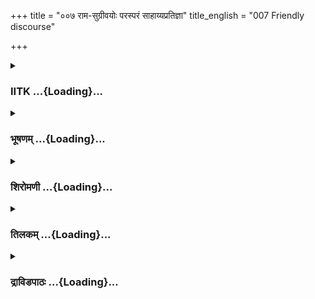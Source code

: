 +++
title = "००७ राम-सुग्रीवयोः परस्परं साहाय्यप्रतिज्ञा"
title_english = "007 Friendly discourse"

+++
<div caption="श्रीराम-हरिसीताराममूर्ति-घनपाठिभ्यां वचनम्" class="audioEmbed" src="https://archive.org/download/Ramayana-recitation-Sriram-harisItArAmamUrti-Ghanapaati-v2/Kanda_4/Kanda_4_KSK-007-Rama_Sugreevayoho_Sahayya_Prathigna_0.mp3"></div>

<div class="js_include collapsed" newlevelforh1="3" title="IITK" unfilled url="/purANam/rAmAyaNam/audIchya-pAThaH/iitk/4_kiShkindhAkANDam/01-sugrIva-sakhyam/007_rAma-sugrIvayoH_parasparaM_sAhAyyapratijnA.md">
<details><summary><h3>IITK ...{Loading}...</h3></summary>

Sugriva promises to kill Ravana and bring Sita back -- he consoles Rama
-- Rama promises to kill Vali.



#### श्लोकः
##### मूलम्
एवमुक्तस्तु सुग्रीवो रामेणार्तेन वानरः।  
अब्रवीत्प्राञ्जलिर्वाक्यं सबाष्पं बाष्पगद्गदः॥4.7.1॥

##### शब्दार्थः
आर्तेन  by the distressed, रामेण by Rama, एवम् that way, उक्तः spoke, वानरः monkey, सुग्रीवः Sugriva, प्राञ्जलिः with folded palms, बाष्पगद्गदः voice choked, सबाष्पम् with sears, वाक्यम्  words, अब्रवीत् said

##### आङ्ग्लानुवादः
On hearing the words of Rama in deep distress, the monkey replied to him with folded hands, his throat choked with tearsः



#### श्लोकः
##### मूलम्
न जाने निलयं तस्य सर्वथा पापरक्षसः।  
सामर्थ्यं विक्रमं वापि दौष्कुलेयस्य वा कुलम्4.7.2॥

##### शब्दार्थः
दौष्कुलेयस्य born in despicable clan, तस्य his, पापरक्षसः of the sinful demon, निलयम् residence, सामर्थ्यम् capacity, विक्रमं वापि or his valour, कुलं वा or even the clan, सर्वथा all that, न जाने not known to me

##### आङ्ग्लानुवादः
'I do not have any knowledge of this sinful demon's dwelling , his capability, his valour or his clan or his despicable lineage.



#### श्लोकः
##### मूलम्
सत्यं ते प्रतिजानामि त्यज शोकमरिन्दम।  
करिष्यामि तथा यत्नं यथा प्राप्स्यसि मैथिलीम्4.7.3॥

##### शब्दार्थः
अरिन्दम O subduer of enemies, सत्यम् truth, प्रतिजानामि I promise you, शोकम् sorrow, त्यज give up, मैथिलीम् Maithili, यथा as, प्राप्स्यसि will obtain, तथा that way, यत्नम् effort, करिष्यामि I will make

##### आङ्ग्लानुवादः
'O subduer of enemies, give up sorrow. I promise I will make necessary effort so that you will obtain the princess from Mithila.



#### श्लोकः
##### मूलम्
रावणं सगणं हत्वा परितोष्यात्मपौरुषम्।  
तथाऽस्मि कर्ता न चिराद्यथा प्रीतो भविष्यसि4.7.4॥

##### शब्दार्थः
सगणम् including clan, रावणम् Ravana, हत्वा after killing, आत्मपौरुषम् my prowess, परितोष्य satisfy, यथा as, प्रीतः pleased, भविष्यसि you will be, तथा that way, न चिरात् very soon, कर्तास्मि I will do

##### आङ्ग्लानुवादः
'With all my capability I will kill Ravana and his clan. Thus I will be able to satisfy you soon with my efforts.



#### श्लोकः
##### मूलम्
अलं वैक्लब्यमालम्ब्य धैर्यमात्मगतं स्मर।  
त्वद्विधानां न सदृशमीदृशं बुद्धिलाघवम्॥4.7.5॥

##### शब्दार्थः
वैक्लब्यम् despair, आलम्ब्य resorting to, अलम् it is enough, आत्मगतम् your natural disposition, धैर्यम् patience, स्मर pick up, त्वद्विधानाम् for men like you, ईदृशम् such, बुद्धिलाघवम् frivolous thought, न सदृशम् is not worthy

##### आङ्ग्लानुवादः
'Give up despair. It is enough. Be patient. Maintain your natural disposition.It is unworthy of men like you to entertain such frivolus thoughts?



#### श्लोकः
##### मूलम्
मयाऽपि व्यसनं प्राप्तं भार्याविरहजं महत्।  
नाहमेवं हि शोचामि न च धैर्यं परित्यजे4.7.6॥

##### शब्दार्थः
मयापि I am also, भार्याविरहजम् due to separation from my wife, महत् great, व्यसनम् sorrow, प्राप्तम् shared, अहम् I am, एवम् in that way, न not शोचामि I am not brooding, धैर्यं च patience also, न परित्यजे  not given up

##### आङ्ग्लानुवादः
'Separated from my wife, I, too, am afflicted with deep grief. But I do not brood, I do  
not lose patience.



#### श्लोकः
##### मूलम्
नाहं तामनुशोचामि प्राकृतो वानरोऽपि सन्।  
महात्मा च विनीतश्च किं पुनर्धृतिमान्भवान्4.7.7॥

##### शब्दार्थः
अहम् I am, प्राकृतः ordinary, वानरोऽपि सन् although a monkey, ताम् her (wife), न अनुशोचामि I do not brood, महात्मा च you are highsouled, विनीतश्च  humble, धृतिमान् endowed with patience, भवान् you, किं पुनः why (grieve) again.

##### आङ्ग्लानुवादः
'I am an ordinary monkey born. Even then, I do not brood over my wife. You are highsouled, humble and patient. Why do you grieve?



#### श्लोकः
##### मूलम्
बाष्पमापतितं धैर्यान्निग्रहीतुं त्वमर्हसि।  
मर्यादां सत्त्वयुक्तानां धृतिं नोत्स्रष्टुमर्हसि4.7.8॥

##### शब्दार्थः
त्वम् you, आपतितम् streaming down, बाष्पम् tears, धैर्यात् with patience, निग्रहीतुम् to  restrain,  अर्हसि you ought to, सत्त्वयुक्तानाम् men endowed with equilibrium, मर्यादाम् mark, धृतिम् steadfastness, उत्स्रष्टुम् to deviate from, नार्हसि ought  not

##### आङ्ग्लानुवादः
'Restrain the flow of your tears. Be  patient. Men (like you) endowed with  equilibrium and dignity and patience ought not to leave their composure.



#### श्लोकः
##### मूलम्
व्यसने वाऽर्थकृच्छ्रे वा भये वा जीवितान्तके।  
विमृशन्वै स्वया बुद्ध्या धृतिमान्नावसीदति4.7.9॥

##### शब्दार्थः
व्यसने वा in grief or, अर्थकृच्छ्रे वा or even over loss of wealth, जीवितान्तके at the hour of death, भये वा or in fear?, धृतिमान् one who is patient, स्वया बुद्ध्या by his own wisdom, विमृशन्  leaving, नावसीदति will not despair

##### आङ्ग्लानुवादः
'In times of grief or loss of wealth or at the hour of death, one who is patient does not abandon his wisdom, he does not despair.



#### श्लोकः
##### मूलम्
बालिशस्तु नरो नित्यं वैक्लब्यं योऽनुवर्तते।  
स मज्जत्यवशश्शोके भाराक्रान्तेव नौर्जले4.7.10॥

##### शब्दार्थः
यः नरः which man, बालिशः foolish, नित्यम् always, वैक्लब्यम् despair, अनुवर्तते gives in for, सः he, अवशं he loses selfcontrol, भाराक्रान्ता burdened, नौः boat, जले इव as in the water, शोके in grief, मज्जति gets sunk

##### आङ्ग्लानुवादः




#### श्लोकः
##### मूलम्
एषोऽञ्जलिर्मया बद्धः प्रणयात्त्वां प्रसादये।  
पौरुषं श्रय शोकस्य नान्तरं दातुमर्हसि4.7.11॥

##### शब्दार्थः
मया by me, एषः this, अञ्जलिः folded palms, बद्धः is held, प्रणयात् out of friendship, त्वाम् you, प्रसादये be pleased, पौरुषम् manliness, श्रय you may take resort to, शोकस्य sorrow's, अन्तरम् a chance, दातुम् to give in, नार्हसि you ought not.

##### आङ्ग्लानुवादः
'I implore you with folded palms on account of our friendship to show manliness. You should not give in to grief.



#### श्लोकः
##### मूलम्
ये शोकमनुवर्तन्ते न तेषां विद्यते सुखम्।  
तेजश्च क्षीयते तेषां न त्वं शोचितुमर्हसि4.7.12॥

##### शब्दार्थः
ये those, शोकम् grief, अनुवर्तन्ते whoever give way, तेषाम् for them, सुखम् pleasure, न विद्यते is not there, तेषाम् for them, तेजश्च brilliance, क्षीयते is reduced, त्वम् you, शोचितुम् to grieve, नार्हसि ought not

##### आङ्ग्लानुवादः
'There is no happiness for those who give way to sorrow. Their brilliance is dimmed. Therefore, you ought not grieve.



#### श्लोकः
##### मूलम्
शोकेनाभिप्रपन्नस्य जीविते चापि संशयः।  
स शोकं त्यज राजेन्द्र धैर्यमाश्रय केवलम्4.7.13॥

##### शब्दार्थः
शोकेन by grief, अभिप्रपन्नस्य who is overpowered, जीविते चापि even in life, संशयः doubt, राजेन्द्र O king, सः he, शोकम् sorrow, त्यज give up, केवलम् only, धैर्यम् patience, आश्रय seek shelter

##### आङ्ग्लानुवादः
'Even the chances of survival are doubtful for a man who is overpowered by sorrow. Give up sorrow and have patience, O king



#### श्लोकः
##### मूलम्
हितं वयस्यभावेन ब्रूमि नोपदिशामि ते।  
वयस्यतां पूजयन्मे न त्वं शोचितुमर्हसि4.7.14॥

##### शब्दार्थः
वयस्यतां friendly concern, पूजयन्मे offering you, हितम् ब्रूमि I am speaking, ते to you, नोपदिशामि I do not advise, मे my, वयस्यताम् friendship, पूजयन् honouring, त्वम् you, शोचितुम् to grieve, न अर्हसि you ought not to

##### आङ्ग्लानुवादः
'Out of friendly concern I offer my opinion in your interest. I am not competent to advise you. Respecting my friendship, you should never yield to grief.'



#### श्लोकः
##### मूलम्
मधुरं सान्त्वित स्तेन सुग्रीवेण स राघवः।  
मुखमश्रुपरिक्लिन्नं वस्त्रान्तेन प्रमार्जयत्4.7.15॥

##### शब्दार्थः
तेन सुग्रीवेण by  Sugriva, मधुरम् sweet, सान्त्वितः comforted, सः राघवः that Rama, अश्रुपरिक्लिन्नम् wet with tears, मुखम् face, वस्त्रान्तेन with the hem of his upper cloth, प्रमार्जयत् wiped

##### आङ्ग्लानुवादः
Consoled by the sweet words of Sugriva, Rama wiped his face filled with tears by the hem of his upper cloth.



#### श्लोकः
##### मूलम्
प्रकृतिस्थस्तु काकुत्स्थस्सुग्रीववचनात्प्रभुः।  
सम्परिष्वज्य सुग्रीवमिदं वचनमब्रवीत्4.7.16॥

##### शब्दार्थः
प्रभुः Lord , काकुत्स्थः Kakutstha, सुग्रीववचनात् by the words of Sugriva, प्रकृतिस्थः he became  
composed, सुग्रीवम् Sugriva, सम्परिष्वज्य after embracing, इदं वचनम् these words, अब्रवीत् he spoke

##### आङ्ग्लानुवादः
When lord Rama, the scion of the Kakutstha race was comforted by these words of Sugriva, he came to his senses, and clasping him saidः



#### श्लोकः
##### मूलम्
कर्तव्यं यद्वयस्येन स्निग्धेन च हितेन च।  
अनुरूपं च युक्तं च कृतं सुग्रीव तत्त्वया4.7.17॥

##### शब्दार्थः
सुग्रीव O Sugriva, स्निग्धेन by a loving, हितेन च and by a wellwisher, वयस्येन by a friend, यत् whatever, कर्तव्यं duty, अनुरूपं suitable, युक्तम् proper, तत् that, त्वया by you, कृतम् done

##### आङ्ग्लानुवादः
'O Sugriva you have done what a friend should have done in a befitting manner with your sweet words and good wishes.



#### श्लोकः
##### मूलम्
एष च प्रकृतिस्थोऽहमनुनीतस्त्वया सखे।  
दुर्लभो हीदृशो बन्धुरस्मिन्काले विशेषतः4.7.18॥

##### शब्दार्थः
सखे O friend, त्वया by you, अनुनीतः counselled by you, एषः अहम् that way I am, प्रकृतिस्थः come back to the senses, ईदृशः such, बन्धुः friend, दुर्लभः हि is difficult to find, अस्मिन् काले this time, विशेषतः specially

##### आङ्ग्लानुवादः
'O friend you have guided me back to my senses thus. It is difficult to find a friend like you specially at this time.



#### श्लोकः
##### मूलम्
किं तु यत्नस्त्वया कार्यो मैथिल्याः परिमार्गणे।  
राक्षसस्य च रौद्रस्य रावणस्य दुरात्मनः4.7.19॥

##### शब्दार्थः
किं तु but, त्वया by you, मैथिल्याः Maithili's, दुरात्मनः of the evilminded, राक्षसस्य demon's, रौद्रस्य of the fierce, रावणस्य Ravana's, परिमार्गणे in tracing, यत्नः effort, कार्यः do

##### आङ्ग्लानुवादः
'Indeed, you must make effort to trace the princess from Mithila and the evilminded,  
fierce  demon Ravana.



#### श्लोकः
##### मूलम्
मया च यदनुष्ठेयं विस्रब्धेन तदुच्यताम्।  
वर्षास्विव च सुक्षेत्रे सर्वं सम्पद्यते तव4.7.20॥

##### शब्दार्थः
मया by me, यत् that, अनुष्ठेयम् to be done, तत् that, विस्रब्धेन without any hesitation, उच्यताम् it may be, तव your, सर्वम् everything, वर्षासु in the rainy season, सुक्षेत्रे इव in a fertile land, सम्पद्यते it will produce good results.

##### आङ्ग्लानुवादः
'Now tell me about my duty without any hesitation. I assure you that your desire will be fulfilled, just as seeds sown in a fertile land with timely rains bear fruit.



#### श्लोकः
##### मूलम्
मया च यदिदं वाक्यमभिमानात्समीरितम्।  
तत्त्वया हरिशार्दूल तत्त्वमित्युपधार्यताम्4.7.21॥

##### शब्दार्थः
हरिशार्दूल O tiger among monkeys, मया by me too, अभिमानात् out of injured honour, यत् those words, इदम् these, वाक्यम् words, समीरितुम् have been uttered, तत् that, त्वया by you, तत्त्वम् इति appropriately, उपधार्यताम् it may be treated so

##### आङ्ग्लानुवादः
'O tiger amongst monkeys accept my words uttered out of injured honour in their true sense.



#### श्लोकः
##### मूलम्
अनृतं नोक्तपूर्वं मे न च वक्ष्ये कदाचन।  
एतत्ते प्रतिजानामि सत्येनैव च ते शपाम्यहमं॥4.7.22॥

##### शब्दार्थः
मे by me, अनृतम् lies, न उक्तपूर्वम् never said earlier, कदाचन at any time, न वक्ष्ये च I will not tell also, एतत् this, ते to you, प्रतिजानामि I promise, अहम् I am, सत्येनैव by truth alone, च and, ते शपामि I swear

##### आङ्ग्लानुवादः
'I have never uttered a false word earlier nor will I do it in future. This is my promise. I swear by truth alone.'



#### श्लोकः
##### मूलम्
ततः प्रहृष्टस्सुग्रीवो वानरैस्सचिवैस्सह।  
राघवस्य वचश्श्रुत्वा प्रतिज्ञातं विशेषतः4.7.23॥

##### शब्दार्थः
ततः then, सचिवैः with his counsellers, वानरैः सह with monkeys, सुग्रीवः Sugriva, राघवस्य Raghava's, वचः words, श्रुत्वा hearing, विशेषतः specially, प्रतिज्ञातम् his own promise, प्रहृष्टः felt glad

##### आङ्ग्लानुवादः
Sugriva and his counsellors felt glad on hearing Rama's words, particularly  the assurance given by him.



#### श्लोकः
##### मूलम्
एवमेकान्तसम्पृक्तौ ततस्तौ नरवानरौ।  
उभावन्योन्यसदृशं सुखं दुःखमभाषताम्4.7.24॥

##### शब्दार्थः
ततः then, एवम् that way, एकान्तसम्पृक्तौ meeting in private, तौ both, नरवानरौ a man and a monkey (Rama and Sugriva), उभौ both, अन्योन्यसदृशम् in a mutually befitting manner, सुखदुःखम् joy and sorrow, अभाषताम् spoke to each other

##### आङ्ग्लानुवादः
Man and monkey then met privately and shared the weal and woe of one another.



#### श्लोकः
##### मूलम्
महानुभावस्य वचो निशम्य  
हरिर्नृपाणामृषभस्य तस्य।  
कृतं स मेने हरिवीरमुख्य  
स्तदा स्वकार्यं हृदयेन विद्वान्4.7.25॥

##### शब्दार्थः
विद्वान् wise man, सः he, हरिवीरमुख्यः chief of monkeys, हरिः monkey, महानुभावस्य of the magnanimous, तस्य his, नृपाणाम् of kings, रुषभस्य of the bull among men, वचः words, निशम्य after listening, तदा then, कार्यम् task, कृतम् achieved, हृदयेन at heart, मेने he thought

##### आङ्ग्लानुवादः
Wise Sugriva, chief of monkeys, heard the words of the magnanimous Rama, a bull  
among men. He felt glad at heart thinking that his task has been achieved.  

#### समाप्तिः
 श्रीमद्रामायणे वाल्मीकीय आदिकाव्ये किष्किन्धाकाण्डे सप्तमस्सर्गः॥  
Thus ends the seventh sarga of Kishkindakanda of the Holy Ramayana, the first epic composed by the sage Valmiki.

</details>
</div>
<div class="js_include collapsed" newlevelforh1="3" title="भूषणम्" unfilled url="/purANam/rAmAyaNam/audIchya-pAThaH/TIkA/bhUShaNa_iitk/4_kiShkindhAkANDam/01-sugrIva-sakhyam/007_rAma-sugrIvayoH_parasparaM_sAhAyyapratijnA.md">
<details><summary><h3>भूषणम् ...{Loading}...</h3></summary>



एवमुक्तस्तु सुग्रीवो रामेणार्तेन वानरः ।  

अब्रवीत् प्राञ्चलिर्वाक्यं सबाष्पं बाष्पगद्गदः  ॥  ४।७।१  ॥   

एवमाभरणदर्शनव्याजेन चेतनस्य यादृच्छिकप्रासङ्गिकसुकृतदर्शनेन तल्लाभत्वरा
भगवत उच्यते सप्तमे एवमुक्त इत्यादि । बाष्पगद्गदः रामबाष्पदर्शनेन स्वयमपि
बाष्पगद्गदः । "एकं दुःखं सुखं च नौ" इत्यस्य प्रथमोदाहरणमिदम्  ॥  ४।७।१
 ॥   

  

न जाने निलयं तस्य सर्वथा पापरक्षसः ।  

सामर्थ्यं विक्रमं वापि दौष्कुलेयस्य वा कुलम्  ॥  ४।७।२  ॥   

सत्यं ते प्रतिजानामि त्यज शोकमरिन्दम ।  

करिष्यामि तथा यत्नं यथा प्राप्यसि मैथिलीम्  ॥  ४।७।३  ॥   

दौष्कुलेयस्य दुष्कुले भवो दौष्कुलेयः । "दुष्कुलाङ्ढक" इति ढक् । तस्य
पापरक्षसः परदारापहरणरूपपापकृतो राक्षसस्य निलयं वासस्थानं सामर्थ्यं
शक्तिं विक्रमं वा सर्वथा न जाने किञ्चिदपि न जानामीत्यर्थः । नन्विदं
वक्ष्यमाणेन विरुद्ध्यते । वक्ष्यति वानरप्रेषणावसरे "द्वीपस्तस्यापरे पारे
शतयोजनमायतः । अगम्यो मानुषैर्देवैस्तं मार्गध्वं समन्ततः  ॥  स हि देशस्तु
वध्यस्य रावणस्य दुरात्मनः । राक्षसाधिपतेर्वासः सहस्राक्षसमद्युतेः  ॥ "
इति। तत्र हि रावणस्य निलयसामर्थ्यपराक्रमाः सुग्रीवेण स्पष्टमवगता इति
गम्यते। सत्यम्, तथापि स्वकार्ये प्रथमं प्रवर्तयितुमेवमुक्तवान् सुग्रीवः।
अत एव "ब्रूहि सुग्रीव कं देशं ह्रियन्ती लक्षिता त्वया" इत्यस्यापि
प्रतिवचनं नोक्तवान्। कथं गमनदेशमपि न जानीयात्? य एवमाह "ह्रियमाणा मया
दृष्टा" इति। न चैवमादावेव मित्रद्रोहः कृतः स्यादिति वाच्यम्, दूरदर्शिना
सुग्रीवेणैवं मनसि कृतम् यदि मया "रावणवृत्तान्तो मया ज्ञातः" इत्युक्तः
स्यात् तदाऽतिव्यसनी रामोऽयं सीतान्वेषणे प्रथमं मां प्रवर्तयेत्,
तच्चायुक्तम्, वानराणां वालिवशंवदत्वेनास्मदधीनत्वाभावात्। कथञ्चित्
केषाञ्चिद्वशीकरणेऽपि रावणेन कृतसख्यो वाली चास्मन्मनोरथानुरूपां
प्रवृत्तिं कथं सहेत। तथा चोभयकार्यभङ्गः इत्यज्ञानमभिनीतवान् सुमतिः
सुग्रीवः। न चैवं सति वानरप्रेषणकालिकसुग्रीववचनेन कथमिव रामो नाशङ्कतेति
वाच्यम्, तारोक्तलक्ष्मणवचनश्रवणेन रामस्य न शङ्कावकाशः। पूर्वमयं न जानाति
पश्चात्तारावचनैर्ज्ञातवानिति रामस्यापि प्रतिपत्तिर्भवेत्। एवं ह्याह
लक्ष्मणं प्रति तारा "शतकोटिसहस्त्राणि लङ्कायां किल राक्षसाः। अयुतानि च
षट्त्रिंशत्सहस्त्राणि शतानि च  ॥  अहत्वा तांश्च दुर्धर्षान् राक्षसान्
कामरूपिणः । न शक्यो रावणो हन्तुं येन सा मैथिली हृता  ॥ " इत्यादि। किञ्चि
कथं वा लोकालोकपर्यन्तं पर्यटतस्तदपरिज्ञानम्? अत एव हि रामबलपरीक्षासमये
दुन्दुभ्यादिधर्षणकथनप्रसङ्गे वक्तव्यमपि रावणजयवृत्तान्तं नोक्तवान्।
नन्वेवमिदानीं परमार्थतो न विजानाति सुग्रीवः पश्चात्तारया ज्ञातवानिति
किन्न विकल्प्यत इति चेन्न तारादर्शनात् प्रभृति कामपरवशेन सुग्रीवेण तारया
सह रामकार्यपर्यालोचनाऽप्रसक्तेः। यदि च सुग्रीवः सर्वथा न जानीयात् तदा
सीताक्रोशादिना स्फुटमवगतां दिशं वदेदेव। यच्च कैश्चिदुक्तम् निलयं न
जानामीत्यस्य इदानीं तदवस्थानदेशं न जानामीत्यर्थ इति। तन्न सर्वात्मना
रावणवृत्तान्तमपरिज्ञाय कियदपि तत्स्वरूपज्ञानं भवत्विति तात्पर्येण "क्व
वा वसति तद्रक्षः" इति पृष्टवन्तं प्रतिज्ञातांशमात्रमप्यनुक्त्वा इदानीं
तदवस्थानभूमिं न जानामीत्युत्तरस्य छलत्वापत्तेः। तद्वासमात्रज्ञाने
तद्भञ्जने स स्वयमेवेहागमिष्यतीति हि रामाभिप्रायः। किञ्च इदानीं
निलयापरिज्ञानेऽपि सामर्थ्यपराक्रमौ वा वक्तव्यौ स्याताम्। इतरदिशः प्रति
वानराणां प्रेषणम्, तान् प्रति "रावणः सह वैदेह्या मार्गितव्यस्ततस्ततः।"
इति वचनं च बहुकालविलम्बेन यत्र कुत्रापि सीतां स्थापयेत्तिष्ठेद्वेति
सङ्गच्छते। एतेनेदमपि निरस्तम्। सर्वथा सर्वप्रकारेणापि तन्निलयं न
जानामीति विशिष्टाभावोऽर्थः। तथा चाग्रे केनचित्प्रकारेण
तन्निलयज्ञानाविरोध इति। वानरान् प्रति यावन्मात्रमुच्यते तावदादावपि
वक्तव्यत्वात्। यदपि केनचिदुन्नीतम् संवत्सरपर्यन्तं सीतादुःखकरणाभावे
रावणकृतशिवपूजाफलं न भवेदिति दैवप्रतिबन्धवशात्तदानीं
सुग्रीवस्याज्ञानमिति। तत्तुच्छम् दृष्टे सम्भवत्यदृष्टकल्पनाया
अन्याय्यत्वात्। सम्यक्च परदारधर्षणं शिवपूजाफलमिति। तस्माद्यथोक्त एवार्थो
ग्राह्यः  ॥  ४।७।२,३  ॥   

  

रावणं सगणं हत्वा परितोष्यात्मपौरुषम् ।  

तथा ऽस्मि कर्ता नचिराद्यथा प्रीतो भविष्यसि  ॥  ४।७।४  ॥   

सगणं सपरिवारम् । रावणं हत्वा भवन्तं परितोष्य आत्मपौरुषं तथा कर्ता ऽस्मि
यथा प्रीतो भविष्यसीति सम्बन्धः  ॥  ४।७।४  ॥   

  

अलं वैक्लव्यमालम्ब्य धैर्यमात्मगतं स्मर ।  

त्वद्विधानामसदृशमीदृशं विद्धि लाघवम्  ॥  ४।७।५  ॥   

व्रैक्लव्यं दैन्यम्  ॥  ४।७।५  ॥   

  

मयापि व्यसनं प्राप्तं भार्याहरणजं महत् ।  

न चाहमेवं शोचामि न च धैर्यं परित्यजे  ॥  ४।७।६  ॥   

परित्यजे परित्यजामि  ॥  ४।७।६  ॥   

  

नाहं तामनुशोचामि प्राकृतो वानरो ऽपि सन् ।  

महात्मा च विनीतश्च किं पुनर्धृतिमान् भवान् । ४।७।७  ॥   

प्राकृतः हीनः । विनीतः वृद्धैः सुशिक्षितः  ॥  ४।७।७  ॥   

  

बाष्पमापतितं धैर्यान्निग्रहीतुं त्वमर्हसि ।  

मर्यादां सत्त्वयुक्तानां धृतिं नोत्स्रष्टुमर्हसि  ॥  ४।७।८  ॥   

सत्त्वयुक्तानां व्यवसायवताम् । "द्रव्यासुव्यवसायेषु सत्त्वमस्त्री तु
जन्तुषु " इत्यमरः । मर्यादां व्यवस्थारूपां धृतिम्  ॥  ४।७।८  ॥   

  

व्यसने वार्थकृच्छ्रे वा भये वा जीवितान्तके ।  

विमृशन् वै स्वया बुद्ध्या धृतिमान्नावसीदति  ॥  ४।७।९  ॥   

बालिशस्तु नरो नित्यं वैक्लव्यं योनुवर्तते ।  

स मज्जत्यवशः शोके भाराक्रान्तेव नौर्जले  ॥  ४।७।१०  ॥   

व्यसन इति । अर्थकृच्छ्रे धननाशे  ॥  ४।७।९,१०  ॥   

  

एषो ऽञ्जलिर्मया बद्धः प्रणयात्त्वां प्रसादये ।  

पौरुषं श्रय शोकस्य नान्तरं दातुमर्हसि  ॥  ४।७।११  ॥   

ये शोकमनुर्तन्ते न तेषां विद्यते सुखम् ।  

तेजश्च क्षीयते तेषां न त्वं शोचितुमर्हसि  ॥  ४।७।१२  ॥   

शोकेनाभिप्रपन्नस्य जीविते चापि संशयः ।  

स शोकं त्यज राजेन्द्र धैर्यमाश्रय केवलम्  ॥  ४।७।१३  ॥   

अन्तरम् अवकाशम्  ॥  ४।७।१११३  ॥   

  

हितं वयस्यभावेन ब्रूमि नोपदिशामि ते ।  

वयस्यतां पूजयन्मे न त्वं शोचितुमर्हसि  ॥  ४।७।१४  ॥   

ब्रूमि ब्रमीमि । वयस्यतां मित्रत्वम्  ॥  ४।७।१४  ॥   

  

मधुरं सान्त्वितस्तेन सुग्रीवेण स राघवः ।  

मुखमश्रुपरिक्लिन्नं वस्त्रान्तेन प्रमार्जयत्  ॥  ४।७।१५  ॥   

प्रकृतिस्थस्तु काकुत्स्थः सुग्रीववचनात् प्रभुः ।  

सम्परिष्वज्य सुग्रीवमिदं वचनमब्रवीत्  ॥  ४।७।१६  ॥   

मधुरमिति । प्रमार्जयत् स्वर्थे णिच् । अनित्यमागमशासनमिति अडभावः  ॥ 
४।७।१५,१६  ॥   

  

कर्तव्यं यद्वयस्येन स्निग्धेन च हितेन च ।  

अनुरूपं च युक्तं च कृतं सुग्रीव तत्त्वया  ॥  ४।७।१७  ॥   

एष च प्रकृतिस्थो ऽहमनुनीतस्त्वया सखे ।  

दुर्लभो हीदृशो बन्धुरस्मिन् काले विशेषतः  ॥  ४।७।१८  ॥   

किन्तु यत्नस्त्वया कार्यो मैथिल्याः परिमार्गणे ।  

राक्षसस्य च रौद्रस्य रावणस्य दुरात्मनः  ॥  ४।७।१९  ॥   

अनुरूपं मित्रत्वानुरूपम् । युक्तं शोकनिवारणयोग्यम् । कृतम् उक्तमित्यर्थः
 ॥  ४।७।१७१९  ॥   

  

मया च यदनुष्ठेयं विस्रब्धेन तदुच्यताम् ।  

वर्षास्विव च सुक्षेत्रे सर्वं सम्पद्यते मयि  ॥  ४।७।२०  ॥   

विस्रब्धेन स्निग्धेन  ॥  ४।७।२०  ॥   

  

मया य यदिदं वाक्यमभिमानात्समीरितम् ।  

तत्त्वया हरिशार्दूल तत्त्वमित्युपधार्यताम्  ॥  ४।७।२१  ॥   

अनृतं नोक्तपूर्वं मे न च वक्ष्ये कदाचन ।  

एतत्ते प्रतिजानामि सत्येनैव च ते शपे  ॥  ४।७।२२  ॥   

ततः प्रहृष्टः सुग्रीवो वानरैः सचिवैः सह ।  

राघवस्य वचः श्रुत्वा प्रतिज्ञातं विशेषतः  ॥  ४।७।२३  ॥   

अभिमानात् शौर्याभिमानात् त्वय्यभिमानाद्वा । तत्त्वं यथार्थम्  ॥  ४।७।२१२३
 ॥   

  

एवमेकान्तसम्पृक्तौ ततस्तौ नरवानरौ ।  

उभावन्योन्यसदृशं सुखं दुःखं प्रभाषताम्  ॥  ४।७।२४  ॥   

एवमति । एकान्तसम्पृक्तौ (संयुक्तौ) एकान्ते रहसि संयुक्तौ एकान्तं नियतं
यथा तथा  

संयुक्तौ वा । प्रभाषताम् । व्यत्येन परस्मैपदम् । अडभावश्च  ॥  ४।७।२४  ॥   

  

महानुभावस्य वचो निशम्य हरिर्नराणामृषभस्य तस्य ।  

कृतं स मेने हरिवीरमुख्यस्तदा स्वकार्यं हृदयेन विद्वान्  ॥  ४।७।२५  ॥   

इत्यार्षे श्रीरामायणे वाल्मीकीये आदिकाव्ये श्रीमत्किष्किन्धाकाण्डे
सप्तमः सर्गः  ॥  ७  ॥   

महेति स्पष्टम्  ॥  ४।७।२५  ॥   

इति श्रीगोविन्दराजविरचिते श्रीरामायणभूषणे मुक्ताहाराख्याने
किष्किन्धाकाण्डव्याख्याने सप्तमः सर्गः  ॥  ७  ॥   



</details>
</div>
<div class="js_include collapsed" newlevelforh1="3" title="शिरोमणी" unfilled url="/purANam/rAmAyaNam/audIchya-pAThaH/TIkA/shiromaNI_iitk/4_kiShkindhAkANDam/01-sugrIva-sakhyam/007_rAma-sugrIvayoH_parasparaM_sAhAyyapratijnA.md">
<details><summary><h3>शिरोमणी ...{Loading}...</h3></summary>



रामवचनश्रवणानन्तरकालिकं सुग्रीववृत्तान्तमाह-- एवमिति । आर्तेन रामेण
एवमुक्तः अत एव बाष्पगद्गदः सुग्रीवः प्राञ्जलिः सन् सबाष्पं राममब्रवीत्
 ॥  ४।७।१ ॥   

  

तद्वचनाकारमाह-- नेत्यादिभिः । दौष्कुले यस्य दुष्कुले प्रसूतस्य ।
तत्कुलस्य दुष्कुलत्वं तु तन्मातुः राक्षसीत्वेन । पापरक्षसस्तस्य रावणस्य
निलयं स्थितिं सामर्थ्यं शौर्यं विक्रमं बलं च आकुलं चञ्चलचित्तत्वं
तत्कारणं चेत्यर्थः, सर्वथा सर्वप्रकारेण न जाने सामान्यतो जाने इत्यर्थः ।
एतेन तस्य नैकत्र स्थितिरिति मायावित्वं च व्यञ्जितम् अत एव "द्वीपस्तस्य
शतयोजनमायतः । अगम्यो मानुषैर्द्वीपस्तं मार्गध्वं समन्ततः ।
रक्षसाधिपतेर्वासः सहस्राक्षसमद्युतेः" इति वक्ष्यमाणेन न विरुध्यते  ॥ 
४।७।२ ॥   

  

सत्यमिति । मैथिलीं त्वं यथा प्राप्स्यसि तथा यत्नं करिष्यामि इति सत्यमहं
प्रतिजानामि अतः शोकं त्यज  ॥  ४।७।३  ॥   

  

रावणमिति । आत्मपौरुषं सेनामित्यर्थः, परितोष्य संतोष्य रावणं हत्वा यथा
त्वं प्रीतो भविष्यसि तथा नचिरात् शीघ्रम् अहं कर्तास्मि  ॥  ४।७।४  ॥   

  

अलमिति । आत्मगतं धैर्यमालम्ब्य वैक्लव्यमलं त्यक्तव्यम् । तत्र हेतुः
त्वद्विधानां सदृशं योग्यं बुद्धिलाघवं न इति स्मर जानीहि  ॥  ४।७।५  ॥   

  

मयेति । भार्याविरहजं व्यसनं दुःखं मया ऽपि प्राप्तं परंतु एवं न शोचामि ।
तत्र हेतुः धैर्यं न परित्यजे  ॥  ४।७।६  ॥   

  

नेति । प्राकृतः स्वाभाविको वानरः सन्नप्यहं तं स्वस्त्रियं न शोचामि
महात्मत्वादिविशिष्टस्त्वं न शोचसीति किं वक्तव्यम्  ॥  ४।७।७  ॥   

  

बाष्पेति । सत्त्वयुक्तानां मर्यादां निबद्धां बोधितामित्यर्थः, धृतिं
धैर्यमुत्स्रष्टुं त्यक्तुं त्वं नार्हसि अत एव आपतितं बाष्पं धैर्यात्
निग्रहीतुमर्हसि  ॥  ४।७।८  ॥   

  

धैर्यमाहात्म्यमाह व्यसन इति । व्यसने प्रियवियोगे वा अर्थकृच्छ्रे धननाशे
वा जीवितान्तगे जीवनध्वंसप्रापके भये वा धृतिमान् जनः स्वया बुद्ध्या
विमृशन् विचारयन् सन्नावसीदति  ॥  ४।७।९  ॥   

  

बालिश इति । यो नरः बालिशः विचाररहितः सन् वैक्लव्यं विकलतां
स्वस्थचित्तरहित्वमित्यर्थः, नित्यमनुवर्तते प्राप्नोति स नरः जले
भाराक्रान्ता नौरिव शोके मज्जति शोकान्न निवर्तते इत्यर्थः  ॥  ४।७।१०  ॥   

  

एष इति । पौरुषं स्वैकनिष्ठपरमपुरुषत्वं श्रय स्मरेत्यर्थः । अत एव शोकस्य
अन्तरमवकाशं दातुं नार्हसि अत एव प्रणयात् प्रणयं प्राप्य एषः अञ्जलिर्मया
बद्धः त्वां प्रासादये च  ॥  ४।७।११  ॥   

  

ये इति । ये जनाः शोकमनुवर्तन्ते प्राप्नुवन्ति तेषां सुखं न विद्यते
तेजश्च क्षीयते अतः शोचितुं नार्हसि  ॥  ४।७।१२  ॥   

  

शोकेनेति । शोकेन अभिप्रपन्नस्य युक्तस्य तव जीविते लोकस्थितावपि संशयः अतः
स त्वं शोकं त्यज धैर्यमाश्रय प्राप्नुहि  ॥  ४।७।१३  ॥   

  

हितमिति । वयस्यभावेन सख्यधर्मेण हितं ब्रूमि ब्रवीमि, उपदिशामि न अतः मे
वयस्यतां पूजयन् सत्कुर्वन् त्वं शोचितुं नार्हसि  ॥  ४।७।१४  ॥   

  

मधुरमिति । सुग्रीवेण मधुरं सान्त्वितो राघवः अश्रुपरिक्लिन्नं मुखं
प्रमार्जयत् प्रामार्जयत्  ॥  ४।७।१५  ॥   

  

प्रकृतिस्थ इति । सुग्रीववचनात् प्रकृतिस्थः त्यक्तशोक इत्यर्थः,
काकुत्स्थः सुग्रीवं संपरिष्वज्य इदमब्रवीत्  ॥  ४।७।१६  ॥   

  

तद्वचनाकारमाह कर्तव्यमिति । स्निग्धेन स्नेहयुक्तेन अत एव हितेन वयस्येन
यत् कर्तव्यं तत् अनुरूपं ममोचितं युक्तं युक्तिविशिष्टं त्वया कृतम्  ॥ 
४।७।१७  ॥   

  

एष इति । त्वया ऽहमनुनीतः नीतिमुक्त अत एव प्रकृतिस्थो ऽस्मीति शेषः, ईदृशो
भवत्सदृशो बन्धुः अस्मिन्काले शोकग्रस्तसमये विशेषतो दुर्लभः  ॥  ४।७।१८
 ॥   

  

किं त्विति । किं तु इदमुच्यते रावणस्य वशं गताया इति शेषः, मैथिल्याः
परिमार्गणे यत्नस्त्वया कार्यः । राक्षसस्येत्यपि परिमार्गणेन्वयि वा  ॥ 
४।७।१९  ॥   

  

मयेति । विस्रब्धेन प्राप्तविश्वासेन मया यदनुष्ठेयं कर्तव्यं तत् उच्यताम्
। तत्र हेतुः वर्षासु सुक्षेत्रे सर्वं तदीप्सितनानाविधसस्यमिव तव
सर्वमीप्सितं संपद्यते प्राप्स्यति  ॥  ४।७।२०  ॥   

  

मयेति । यत् अभिमानात् स्वपरमपुरुषत्वाभिनिवेशात् मया समीरितं तत् तत्त्वं
यथार्थमेव इत्युपधार्यतां निश्चीयताम्  ॥  ४।७।२१  ॥   

  

तत्र हेतुमाह अनृतमिति । अनृतम् मृषा मे नोक्तपूर्वं न च कदाचन वक्ष्ये
सत्येनैव एतत्प्रतिजानामि अनृतं न वच्मीत्यर्थः, ते शपामि शपथं
करोमीत्यर्थः  ॥  ४।७।२२  ॥   

  

तत इति । ततः तस्य राघवस्य विशेषतः प्रतिज्ञातं वचः श्रुत्वा वानरैः सचिवैः
सह सुग्रीवः प्रहृष्टो ऽभवदिति शेषः  ॥  ४।७।२३  ॥   

  

एवमिति । ततो ऽनन्तरम् एकान्तसंपृक्तौ एकान्ते स्थितौ नरवानरौ रामसुग्रीवौ
अन्योन्यसदृशमेवं सुखदुःखमभाषताम्  ॥  ४।७।२४  ॥   

  

महानुभावस्येति । हरिवीरमुख्यः हरिर्वानरो विद्वान् सुग्रीवः नृपाणामधिपस्य
रामस्य वचो निशम्य हृदयेन मनसा कार्यं कृतं मेने  ॥  ४।७।२५  ॥   

  

श्रीमद्वाल्मीकीयरामायणव्याख्याने रामायणशिरोमणौ किष्किन्धाकाण्डे सप्तमः
सर्गः  ॥  ४।७  ॥   

  



</details>
</div>
<div class="js_include collapsed" newlevelforh1="3" title="तिलकम्" unfilled url="/purANam/rAmAyaNam/audIchya-pAThaH/TIkA/tilaka_iitk/4_kiShkindhAkANDam/01-sugrIva-sakhyam/007_rAma-sugrIvayoH_parasparaM_sAhAyyapratijnA.md">
<details><summary><h3>तिलकम् ...{Loading}...</h3></summary>



एवमिति  ॥  ४।७।१  ॥   

  

तस्य पापरक्षसः पापं कृतवतो रक्षसो निलयं निलयस्थानं गुप्तवासस्थानं सर्वथा
न जाने । नहीदृशं पापं कर्म कृत्वा राजधान्यां वस्तुमर्हतीति भावः ।
सामर्थ्यं शौर्यादि । विक्रमं विशेषेण क्रामति पादविक्षेपं करोति यत्र
तद्वासनगरम् । दौष्कुलेयस्येत्यनेन रक्षःकुलजत्वं ध्वनितम् । तज्जाने एवेति
शेषः । वाशब्दः त्वर्थे । अत एव लङ्काद्वीपं निर्दिश्य "स हि देशस्तु
वध्यस्य रावणस्य दुरात्मनः । राक्षसाधिपतेर्वासः सहस्राक्षसमद्युतेः  ॥ "
इति हनूमदादिप्रेषणकालिकसुग्रीववचसा न विरोधः  ॥   

४।७।२  ॥   

यद्यप्येतावज्जानामि, तथापि तदुपवर्णनं निष्फलम् तावन्मात्रज्ञाने ऽपि
तद्वधासंभवात् । क्वचिद्गुप्ते स्थितिसंभवात् एतावत्त्ववगम्यतामित्याह
सत्यं त्विति  ॥  ४।७।३  ॥   

  

परितोष्यं भवतः परितोषार्हम् । आत्मनः सपरिवारस्य मम पौरुषमवलम्ब्येति शेषः
 ॥  ४।७।४  ॥   

  

न सदृशमयुक्तम्  ॥  ४।७।५,६  ॥   

  

तां प्रियाम्  ॥  ४।७।७  ॥   

  

सत्त्वयुक्तानां सत्त्वगुणवताम्  ॥  ४।७।८  ॥   

  

व्यसने इष्टवियोगजे, अर्थकृच्छ्रे धननाशे, भये चौरव्याघ्रादिजे,
जीवितान्तगे जीवितनाशप्रापके विमृशन् प्रारब्धवेगमिति शेषः  ॥  ४।७।९  ॥   

  

यो बालिशः, यश्च नित्यं वैक्लव्यमनुवर्तते, स मज्जति । तुश्चार्थे ।
भाराक्रान्ता ऽतिभारवती  ॥  ४।७।१०  ॥   

  

अन्तरमवसरम्  ॥  ४।७।१११३  ॥   

  

ब्रूमि ब्रवीमि  ॥  ४।७।१४  ॥   

  

प्रमार्जयत्प्रामार्जयत्  ॥  ४।७।१५,१६  ॥   

  

कर्तव्यं यत् शोकनाशार्थमिति शेषः  ॥  ४।७।१७  ॥   

  

प्रकृतिस्थः स्वभावस्थः दुःखहीन इत्यर्थः । अस्मिन्काले व्यसनकाले  ॥ 
४।७।१८ ॥   

  

रावणस्य संहारे चेति शेषः  ॥  ४।७।१९  ॥   

  

मया च यदनुष्ठेयं तवेति शेषः । वर्षास्विव सुक्षेत्र उप्तं बीजमिति शेषः ।
संपद्यते सफलं भविष्यतीत्यर्थः । शैत्र्यप्रत्यायनाय वर्तमानप्रयोगः  ॥ 
४।७।२०  ॥   

  

इदं वाक्यं वालिनं वधिष्यामीति वाक्यमभिमानात्तत इव  ॥  ४।७।२१  ॥   

  

एतदनृतवचनाभावं सत्येन तत्साक्षितयेत्यर्थः  ॥  ४।७।२२,२३  ॥   

  

संपृक्तौ कृतसख्यसंपन्नौ आभाषतामभाषेताम्  ॥  ४।७।२४,२५  ॥   

  

इति श्रीरामाभिरामे श्रीरामीये रामायणतिलके वाल्मीकीय आदिकाव्ये
किष्किन्धाकाण्डे सप्तमः सर्गः  ॥  ४।७  ॥   

  



</details>
</div>
<div class="js_include collapsed" newlevelforh1="3" title="द्राविडपाठः" unfilled url="/purANam/rAmAyaNam/drAviDapAThaH/4_kiShkindhAkANDam/01-sugrIva-sakhyam/007_rAma-sugrIvayoH_parasparaM_sAhAyyapratijnA.md">
<details><summary><h3>द्राविडपाठः ...{Loading}...</h3></summary>



  
एवमुक्तस्तु सुग्रीवो रामेणार्तेन वानरः।  
अब्रवीत् प्राञ्चलिर्वाक्यं सबाष्पं बाष्पगद्गदः ॥ 4.7.1 ॥   
न जाने निलयं तस्य सर्वथा पापरक्षसः।  
सामर्थ्यं विक्रमं वापि दौष्कुलेयस्य वा कुलम् ॥ 4.7.2 ॥   
सत्यं ते प्रतिजानामि त्यज शोकमरिन्दम।  
करिष्यामि तथा यत्नं यथा प्राप्यसि मैथिलीम् ॥ 4.7.3 ॥   
रावणं सगणं हत्वा परितोष्यात्मपौरुषम्।  
तथाऽस्मि कर्ता नचिराद्यथा प्रीतो भविष्यसि ॥ 4.7.4 ॥   
अलं वैक्लव्यमालम्ब्य धैर्यमात्मगतं स्मर।  
त्वद्विधानामसदृशमीदृशं विद्धि लाघवम् ॥ 4.7.5 ॥   
मयापि व्यसनं प्राप्तं भार्याहरणजं महत्।  
न चाहमेवं शोचामि न च धैर्यं परित्यजे ॥ 4.7.6 ॥   
नाहं तामनुशोचामि प्राकृतो वानरोऽपि सन्।  
महात्मा च विनीतश्च किं पुनर्धृतिमान् भवान् ॥ 4.7.7 ॥   
बाष्पमापतितं धैर्यान्निग्रहीतुं त्वमर्हसि।  
मर्यादां सत्त्वयुक्तानां धृतिं नोत्स्रष्टुमर्हसि ॥ 4.7.8 ॥   
व्यसने वार्थकृच्छ्रे वा भये वा जीवितान्तके।  
विमृशन् वै स्वया बुद्ध्या धृतिमान्नावसीदति ॥ 4.7.9 ॥   
बालिशस्तु नरो नित्यं वैक्लव्यं योनुवर्तते।  
स मज्जत्यवशः शोके भाराक्रान्तेव नौर्जले ॥ 4.7.10 ॥   
एषोऽञ्जलिर्मया बद्धः प्रणयात्त्वां प्रसादये।  
पौरुषं श्रय शोकस्य नान्तरं दातुमर्हसि ॥ 4.7.11 ॥   
ये शोकमनुर्तन्ते न तेषां विद्यते सुखम्।  
तेजश्च क्षीयते तेषां न त्वं शोचितुमर्हसि ॥ 4.7.12 ॥   
शोकेनाभिप्रपन्नस्य जीविते चापि संशयः।  
स शोकं त्यज राजेन्द्र धैर्यमाश्रय केवलम् ॥ 4.7.13 ॥   
हितं वयस्यभावेन ब्रूमि नोपदिशामि ते।  
वयस्यतां पूजयन्मे न त्वं शोचितुमर्हसि ॥ 4.7.14 ॥   
मधुरं सान्त्वितस्तेन सुग्रीवेण स राघवः।  
मुखमश्रुपरिक्लिन्नं वस्त्रान्तेन प्रमार्जयत् ॥ 4.7.15 ॥   
प्रकृतिस्थस्तु काकुत्स्थः सुग्रीववचनात् प्रभुः।  
सम्परिष्वज्य सुग्रीवमिदं वचनमब्रवीत् ॥ 4.7.16 ॥   
कर्तव्यं यद्वयस्येन स्निग्धेन च हितेन च।  
अनुरूपं च युक्तं च कृतं सुग्रीव तत्त्वया ॥ 4.7.17 ॥   
एष च प्रकृतिस्थोऽहमनुनीतस्त्वया सखे।  
दुर्लभो हीदृशो बन्धुरस्मिन् काले विशेषतः ॥ 4.7.18 ॥   
किन्तु यत्नस्त्वया कार्यो मैथिल्याः परिमार्गणे।  
राक्षसस्य च रौद्रस्य रावणस्य दुरात्मनः ॥ 4.7.19 ॥   
मया च यदनुष्ठेयं विस्रब्धेन तदुच्यताम्।  
वर्षास्विव च सुक्षेत्रे सर्वं सम्पद्यते मयि ॥ 4.7.20 ॥   
मया य यदिदं वाक्यमभिमानात्समीरितम्।  
तत्त्वया हरिशार्दूल तत्त्वमित्युपधार्यताम् ॥ 4.7.21 ॥   
अनृतं नोक्तपूर्वं मे न च वक्ष्ये कदाचन।  
एतत्ते प्रतिजानामि सत्येनैव च ते शपे ॥ 4.7.22 ॥   
ततः प्रहृष्टः सुग्रीवो वानरैः सचिवैः सह।  
राघवस्य वचः श्रुत्वा प्रतिज्ञातं विशेषतः ॥ 4.7.23 ॥   
एवमेकान्तसम्पृक्तौ ततस्तौ नरवानरौ।  
उभावन्योन्यसदृशं सुखं दुःखं प्रभाषताम् ॥ 4.7.24 ॥   
महानुभावस्य वचो निशम्य हरिर्नराणामृषभस्य तस्य।  
कृतं स मेने हरिवीरमुख्यस्तदा स्वकार्यं हृदयेन विद्वान् ॥ 4.7.25 ॥   

</details>
</div>
